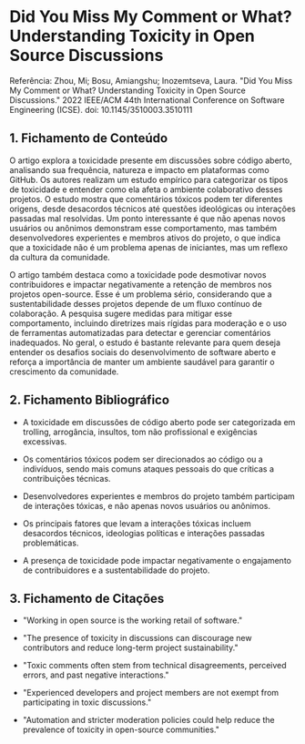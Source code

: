 # Did You Miss My Comment or What? Understanding Toxicity in Open Source Discussions

Referência:
Zhou, Mi; Bosu, Amiangshu; Inozemtseva, Laura. "Did You Miss My Comment or What? Understanding Toxicity in Open Source Discussions." 2022 IEEE/ACM 44th International Conference on Software Engineering (ICSE). doi: 10.1145/3510003.3510111

## 1. Fichamento de Conteúdo

O artigo explora a toxicidade presente em discussões sobre código aberto, analisando sua frequência, natureza e impacto em plataformas como GitHub. Os autores realizam um estudo empírico para categorizar os tipos de toxicidade e entender como ela afeta o ambiente colaborativo desses projetos. O estudo mostra que comentários tóxicos podem ter diferentes origens, desde desacordos técnicos até questões ideológicas ou interações passadas mal resolvidas. Um ponto interessante é que não apenas novos usuários ou anônimos demonstram esse comportamento, mas também desenvolvedores experientes e membros ativos do projeto, o que indica que a toxicidade não é um problema apenas de iniciantes, mas um reflexo da cultura da comunidade.

O artigo também destaca como a toxicidade pode desmotivar novos contribuidores e impactar negativamente a retenção de membros nos projetos open-source. Esse é um problema sério, considerando que a sustentabilidade desses projetos depende de um fluxo contínuo de colaboração. A pesquisa sugere medidas para mitigar esse comportamento, incluindo diretrizes mais rígidas para moderação e o uso de ferramentas automatizadas para detectar e gerenciar comentários inadequados. No geral, o estudo é bastante relevante para quem deseja entender os desafios sociais do desenvolvimento de software aberto e reforça a importância de manter um ambiente saudável para garantir o crescimento da comunidade.

## 2. Fichamento Bibliográfico

* A toxicidade em discussões de código aberto pode ser categorizada em trolling, arrogância, insultos, tom não profissional e exigências excessivas.

* Os comentários tóxicos podem ser direcionados ao código ou a indivíduos, sendo mais comuns ataques pessoais do que críticas a contribuições técnicas.

* Desenvolvedores experientes e membros do projeto também participam de interações tóxicas, e não apenas novos usuários ou anônimos.

* Os principais fatores que levam a interações tóxicas incluem desacordos técnicos, ideologias políticas e interações passadas problemáticas.

* A presença de toxicidade pode impactar negativamente o engajamento de contribuidores e a sustentabilidade do projeto.

## 3. Fichamento de Citações

* "Working in open source is the working retail of software."

* "The presence of toxicity in discussions can discourage new contributors and reduce long-term project sustainability."

* "Toxic comments often stem from technical disagreements, perceived errors, and past negative interactions."

* "Experienced developers and project members are not exempt from participating in toxic discussions."

* "Automation and stricter moderation policies could help reduce the prevalence of toxicity in open-source communities."
